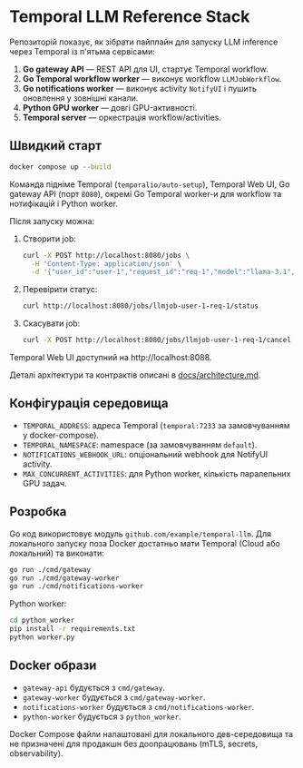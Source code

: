 # Temporal LLM Reference Stack

Репозиторій показує, як зібрати пайплайн для запуску LLM inference через Temporal із п'ятьма сервісами:

1. **Go gateway API** — REST API для UI, стартує Temporal workflow.
2. **Go Temporal workflow worker** — виконує workflow `LLMJobWorkflow`.
3. **Go notifications worker** — виконує activity `NotifyUI` і пушить оновлення у зовнішні канали.
4. **Python GPU worker** — довгі GPU-активності.
5. **Temporal server** — оркестрація workflow/activities.

## Швидкий старт

```bash
docker compose up --build
```

Команда підніме Temporal (`temporalio/auto-setup`), Temporal Web UI, Go gateway API (порт `8080`), окремі Go Temporal worker-и для workflow та нотифікацій і Python worker.

Після запуску можна:

1. Створити job:
   ```bash
   curl -X POST http://localhost:8080/jobs \
     -H 'Content-Type: application/json' \
     -d '{"user_id":"user-1","request_id":"req-1","model":"llama-3.1","prompt":"Hello"}'
   ```
2. Перевірити статус:
   ```bash
   curl http://localhost:8080/jobs/llmjob-user-1-req-1/status
   ```
3. Скасувати job:
   ```bash
   curl -X POST http://localhost:8080/jobs/llmjob-user-1-req-1/cancel
   ```

Temporal Web UI доступний на http://localhost:8088.

Деталі архітектури та контрактів описані в [docs/architecture.md](docs/architecture.md).

## Конфігурація середовища

- `TEMPORAL_ADDRESS`: адреса Temporal (`temporal:7233` за замовчуванням у docker-compose).
- `TEMPORAL_NAMESPACE`: namespace (за замовчуванням `default`).
- `NOTIFICATIONS_WEBHOOK_URL`: опціональний webhook для NotifyUI activity.
- `MAX_CONCURRENT_ACTIVITIES`: для Python worker, кількість паралельних GPU задач.

## Розробка

Go код використовує модуль `github.com/example/temporal-llm`. Для локального запуску поза Docker достатньо мати Temporal (Cloud або локальний) та виконати:

```bash
go run ./cmd/gateway
go run ./cmd/gateway-worker
go run ./cmd/notifications-worker
```

Python worker:

```bash
cd python_worker
pip install -r requirements.txt
python worker.py
```

## Docker образи

- `gateway-api` будується з `cmd/gateway`.
- `gateway-worker` будується з `cmd/gateway-worker`.
- `notifications-worker` будується з `cmd/notifications-worker`.
- `python-worker` будується з `python_worker`.

Docker Compose файли налаштовані для локального дев-середовища та не призначені для продакшн без доопрацювань (mTLS, secrets, observability).
